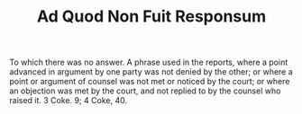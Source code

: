---
title: Ad Quod Non Fuit Responsum
letter: A
permalink: "/definitions/ad-quod-non-fuit-responsum.html"
body: To which there was no answer. A phrase used in the reports, where a point advanced
  in argument by one party was not denied by the other; or where a point or argument
  of counsel was not met or noticed by the court; or where an objection was met by
  the court, and not replied to by the counsel who raised it. 3 Coke. 9; 4 Coke, 40.
published_at: '2018-07-07'
layout: post
---
